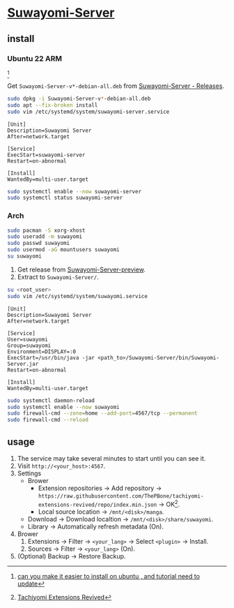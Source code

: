 # [Suwayomi-Server](https://github.com/Suwayomi/Suwayomi-Server)

## install

### Ubuntu 22 ARM

[^1]

Get `Suwayomi-Server-v*-debian-all.deb` from [Suwayomi-Server - Releases](https://github.com/Suwayomi/Suwayomi-Server/releases).

```sh
sudo dpkg -i Suwayomi-Server-v*-debian-all.deb
sudo apt --fix-broken install
sudo vim /etc/systemd/system/suwayomi-server.service
```

```
[Unit]
Description=Suwayomi Server
After=network.target

[Service]
ExecStart=suwayomi-server
Restart=on-abnormal

[Install]
WantedBy=multi-user.target
```

```sh
sudo systemctl enable --now suwayomi-server
sudo systemctl status suwayomi-server
```

### Arch

```sh
sudo pacman -S xorg-xhost
sudo useradd -m suwayomi
sudo passwd suwayomi
sudo usermod -aG mountusers suwayomi
su suwayomi
```

1. Get release from [Suwayomi-Server-preview](https://github.com/Suwayomi/Suwayomi-Server-preview).
2. Extract to `Suwayomi-Server/`.

```sh
su <root_user>
sudo vim /etc/systemd/system/suwayomi.service
```

```
[Unit]
Description=Suwayomi Server
After=network.target

[Service]
User=suwayomi
Group=suwayomi
Environment=DISPLAY=:0
ExecStart=/usr/bin/java -jar <path_to>/Suwayomi-Server/bin/Suwayomi-Server.jar
Restart=on-abnormal

[Install]
WantedBy=multi-user.target
```

```sh
sudo systemctl daemon-reload
sudo systemctl enable --now suwayomi
sudo firewall-cmd --zone=home --add-port=4567/tcp --permanent
sudo firewall-cmd --reload
```

## usage

1. The service may take several minutes to start until you can see it.
2. Visit `http://<your_host>:4567`.
3. Settings
	- Brower
		- Extension repositories → Add repository → `https://raw.githubusercontent.com/ThePBone/tachiyomi-extensions-revived/repo/index.min.json` → OK[^2].
		- Local source location → `/mnt/<disk>/manga`.
	- Download → Download localtion → `/mnt/<disk>/share/suwayomi`.
	- Library → Automatically refresh metadata (On).
4. Brower
	1. Extensions → Filter → `<your_lang>` → Select `<plugin>` → Install.
	2. Sources → Filter → `<your_lang>` (On).
5. (Optional) Backup → Restore Backup.

[^1]: [can you make it easier to install on ubuntu , and tutorial need to update](https://github.com/Suwayomi/Suwayomi-Server/issues/896)
[^2]: [Tachiyomi Extensions Revived](https://github.com/timschneeb/tachiyomi-extensions-revived)
